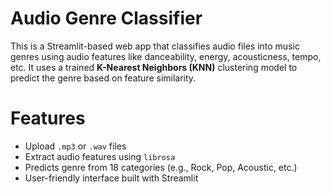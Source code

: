 #  Audio Genre Classifier

This is a Streamlit-based web app that classifies audio files into music genres using audio features like danceability, energy, acousticness, tempo, etc. It uses a trained **K-Nearest Neighbors (KNN)** clustering model to predict the genre based on feature similarity.

 # Features
 
- Upload `.mp3` or `.wav` files
- Extract audio features using `librosa`
- Predicts genre from 18 categories (e.g., Rock, Pop, Acoustic, etc.)
- User-friendly interface built with Streamlit
